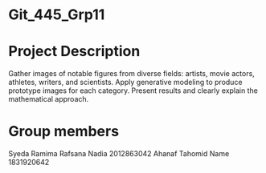 # Git_445_Grp11
# Project Description

Gather images of notable figures from diverse fields: artists, movie actors, athletes, writers, and scientists. Apply generative modeling to produce prototype images for each category. Present results and clearly explain the mathematical approach.
 
# Group members 
 
Syeda Ramima Rafsana Nadia 2012863042
Ahanaf Tahomid Name 1831920642